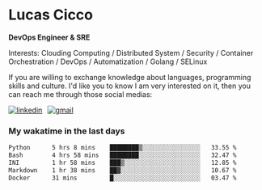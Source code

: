 # Lucas Cicco

**DevOps Engineer & SRE**

Interests: Clouding Computing / Distributed System / Security / Container Orchestration / DevOps / Automatization / Golang / SELinux

If you are willing to exchange knowledge about languages, programming skills and culture. I'd like you to know I am very interested on it, then you can reach me through those social medias:

<div style="display: flex; align-items: center; gap: 10px;">
  <a href="https://www.linkedin.com/in/lucas-vitor-de-cicco" target="_blank">
    <img
      src="https://img.shields.io/badge/-LinkedIn-%230077B5?style=for-the-badge&logo=linkedin&logoColor=white"
      alt="linkedin"
      target="_blank" 
    />
  </a>
  <a href="mailto:lucasvitorx1@gmail.com">
      <img
        src="https://img.shields.io/badge/-Gmail-%23333?style=for-the-badge&logo=gmail&logoColor=white"
        alt="gmail"
        target="_blank"
      />
  </a>
</div>

### My wakatime in the last days

<!--START_SECTION:waka-->

```txt
Python      5 hrs 8 mins    ████████▒░░░░░░░░░░░░░░░░   33.55 %
Bash        4 hrs 58 mins   ████████░░░░░░░░░░░░░░░░░   32.47 %
INI         1 hr 58 mins    ███▒░░░░░░░░░░░░░░░░░░░░░   12.85 %
Markdown    1 hr 38 mins    ██▓░░░░░░░░░░░░░░░░░░░░░░   10.67 %
Docker      31 mins         █░░░░░░░░░░░░░░░░░░░░░░░░   03.47 %
```

<!--END_SECTION:waka-->
